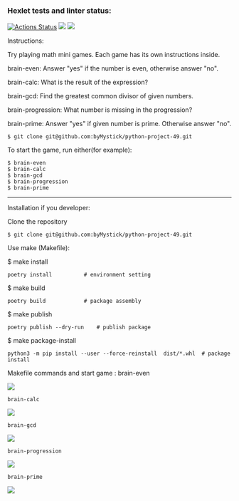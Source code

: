 ### Hexlet tests and linter status:
[![Actions Status](https://github.com/byMystick/python-project-49/workflows/hexlet-check/badge.svg)](https://github.com/byMystick/python-project-49/actions)
<a href="https://codeclimate.com/github/byMystick/python-project-49/maintainability"><img src="https://api.codeclimate.com/v1/badges/a7a4cebc82fa263897c1/maintainability" /></a>
<a href="https://codeclimate.com/github/byMystick/python-project-49/test_coverage"><img src="https://api.codeclimate.com/v1/badges/a7a4cebc82fa263897c1/test_coverage" /></a>

Instructions:

Try playing math mini games. Each game has its own instructions inside.

brain-even: Answer "yes" if the number is even, otherwise answer "no".

brain-calc: What is the result of the expression?

brain-gcd: Find the greatest common divisor of given numbers.

brain-progression: What number is missing in the progression?

brain-prime: Answer "yes" if given number is prime. Otherwise answer "no".

	$ git clone git@github.com:byMystick/python-project-49.git

To start the game, run either(for example):

	$ brain-even
	$ brain-calc
	$ brain-gcd
	$ brain-progression
	$ brain-prime

-------------------------------------------------------------------
Installation if you developer:

Clone the repository

	$ git clone git@github.com:byMystick/python-project-49.git

Use make (Makefile):

$ make install				

	poetry install 			# environment setting
	
$ make build				

	poetry build			# package assembly	
	
$ make publish				

	poetry publish --dry-run	# publish package
	
$ make package-install			

	python3 -m pip install --user --force-reinstall  dist/*.whl  # package install

Makefile commands and start game :
	brain-even
	
<a href="https://asciinema.org/a/h99LryKfIEAeooBlS9lrav3Vi" target="_blank"><img src="https://asciinema.org/a/h99LryKfIEAeooBlS9lrav3Vi.svg" /></a>

	brain-calc

<a href="https://asciinema.org/a/96qeg8zNturtbVPdAPVOI0DXH" target="_blank"><img src="https://asciinema.org/a/96qeg8zNturtbVPdAPVOI0DXH.svg" /></a>

	brain-gcd
	
<a href="https://asciinema.org/a/3kFDjqBrDREMHl6Htfi6G6UPa" target="_blank"><img src="https://asciinema.org/a/3kFDjqBrDREMHl6Htfi6G6UPa.svg" /></a>

	brain-progression

<a href="https://asciinema.org/a/A0g9vPP97Jeb2xAAPvras4bUp" target="_blank"><img src="https://asciinema.org/a/A0g9vPP97Jeb2xAAPvras4bUp.svg" /></a>

	brain-prime
	
<a href="https://asciinema.org/a/0flnrLGeufaWQqxHCPDq8XJO4" target="_blank"><img src="https://asciinema.org/a/0flnrLGeufaWQqxHCPDq8XJO4.svg" /></a>
